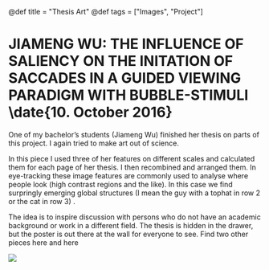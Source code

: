 @def title = "Thesis Art"
@def tags = ["Images", "Project"]

# JIAMENG WU: THE INFLUENCE OF SALIENCY ON THE INITATION OF SACCADES IN A GUIDED VIEWING PARADIGM WITH BUBBLE-STIMULI \date{10. October 2016}
One of my bachelor’s students (Jiameng Wu) finished her thesis on parts of this project. I again tried to make art out of science.


In this piece I used three of her features on different scales and calculated them for each page of her thesis. I then recombined and arranged them. In eye-tracking these image features are commonly used to analyse where people look (high contrast regions and the like). In this case we find surpringly emerging global structures (I mean the guy with a tophat in row 2 or the cat in row 3) .

The idea is to inspire discussion with persons who do not have an academic background or work in a different field. The thesis is hidden in the drawer, but the poster is out there at the wall for everyone to see.
Find two other pieces here and here

![](/assets/jwu_bachelorthesis_saliency-724x1024.jpg)
